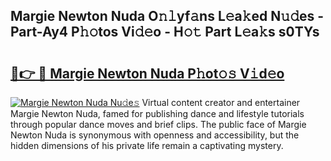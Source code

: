 ## Margie Newton Nuda O𝚗𝚕yf𝚊ns L𝚎a𝚔ed N𝚞𝚍es - Part-Ay4 P𝚑𝚘tos Vi𝚍𝚎o - H𝚘𝚝 Part L𝚎a𝚔s s0TYs

# <h2><a href="http://kf3z1tz.oniu.top/?m=Margie+Newton+Nuda">🔗👉 🔴 Margie Newton Nuda P𝚑ot𝚘𝚜 V𝚒d𝚎o</a></h2>

[![Margie Newton Nuda Nu𝚍e𝚜](https://i.imgur.com/0qMVB7G.gif)](http://kf3z1tz.oniu.top/?m=Margie+Newton+Nuda)
Virtual content creator and entertainer Margie Newton Nuda, famed for publishing dance and lifestyle tutorials through popular dance moves and brief clips. The public face of Margie Newton Nuda is synonymous with openness and accessibility, but the hidden dimensions of his private life remain a captivating mystery.  
